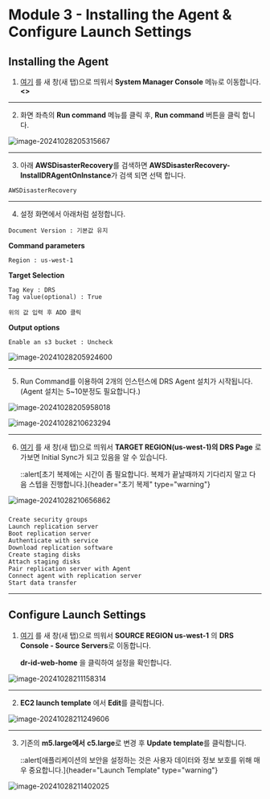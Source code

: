 # Module 3 - Installing the Agent & Configure Launch Settings



## Installing the Agent



1. [여기](https://us-west-2.console.aws.amazon.com/systems-manager/run-command/executing-commands?region=us-west-2) 를 새 창(새 탭)으로 띄워서 **System Manager Console** 메뉴로 이동합니다. **<<OREGON>>**



---

2. 화면 좌측의 **Run command**  메뉴를 클릭 후, **Run command** 버튼을 클릭 합니다.

![image-20241028205315667](images/image-20241028205315667.png)



---

3. 아래 **AWSDisasterRecovery**를 검색하면 **AWSDisasterRecovery-InstallDRAgentOnInstance**가 검색 되면 선택 합니다.

```
AWSDisasterRecovery
```



---

4. 설정 화면에서 아래처럼 설정합니다.

```
Document Version : 기본값 유지
```



**Command parameters**

```
Region : us-west-1
```



**Target Selection**

```
Tag Key : DRS
Tag value(optional) : True

위의 값 입력 후 ADD 클릭
```



**Output options**

```
Enable an s3 bucket : Uncheck
```



![image-20241028205924600](images/image-20241028205924600.png)



---

5. Run Command를 이용하여 2개의 인스턴스에 DRS Agent 설치가 시작됩니다. (Agent  설치는 5~10분정도 필요합니다.)

![image-20241028205958018](images/image-20241028205958018.png)

![image-20241028210623294](images/image-20241028210623294.png)



---

6. [여기](https://us-west-1.console.aws.amazon.com/drs/home?region=us-west-1#/sourceServers) 를 새 창(새 탭)으로 띄워서 **TARGET REGION(us-west-1)의 DRS Page** 로 가보면 Initial Sync가 되고 있음을 알 수 있습니다.

   ::alert[초기 복제에는 시간이 좀 필요합니다. 복제가 끝날때까지 기다리지 말고 다음 스텝을 진행합니다.]{header="초기 복제" type="warning"}

![image-20241028210656862](images/image-20241028210656862.png)

### 

```
Create security groups
Launch replication server
Boot replication server
Authenticate with service
Download replication software
Create staging disks
Attach staging disks
Pair replication server with Agent
Connect agent with replication server
Start data transfer
```



---

## Configure Launch Settings

1. [여기](https://us-west-1.console.aws.amazon.com/drs/home?region=us-west-1#/sourceServers) 를 새 창(새 탭)으로 띄워서 **SOURCE REGION us-west-1** 의 **DRS Console - Source Servers**로 이동합니다.

   **dr-id-web-home** 을 클릭하여 설정을 확인합니다.

![image-20241028211158314](images/image-20241028211158314.png)

---

2. **EC2 launch template** 에서 **Edit**를 클릭합니다.

![image-20241028211249606](images/image-20241028211249606.png)



---

3. 기존의 **m5.large에서** **c5.large**로 변경 후 **Update template**를 클릭합니다.

   ::alert[애플리케이션의 보안을 설정하는 것은 사용자 데이터와 정보 보호를 위해 매우 중요합니다.]{header="Launch Template" type="warning"}

![image-20241028211402025](images/image-20241028211402025.png)













































